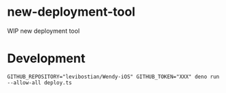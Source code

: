 # new-deployment-tool
WIP new deployment tool

# Development 

`GITHUB_REPOSITORY="levibostian/Wendy-iOS" GITHUB_TOKEN="XXX" deno run --allow-all deploy.ts`